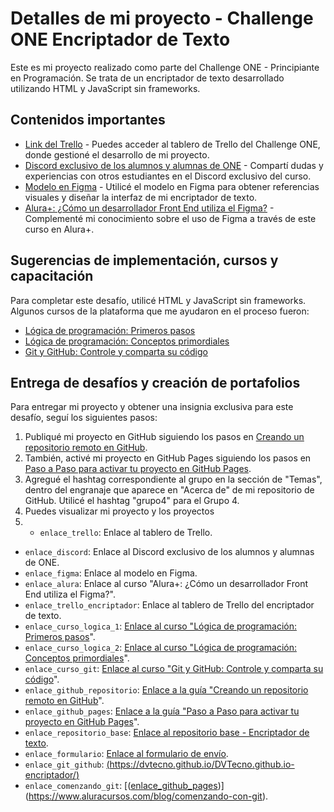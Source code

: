 # Detalles de mi proyecto - Challenge ONE Encriptador de Texto

Este es mi proyecto realizado como parte del Challenge ONE - Principiante en Programación. Se trata de un encriptador de texto desarrollado utilizando HTML y JavaScript sin frameworks.

## Contenidos importantes

- [Link del Trello]([enlace_trello](https://trello.com/b/WTdfcewC/encriptador-de-texto-alura-challenges-one)) - Puedes acceder al tablero de Trello del Challenge ONE, donde gestioné el desarrollo de mi proyecto.
- [Discord exclusivo de los alumnos y alumnas de ONE](enlace_discord) - Compartí dudas y experiencias con otros estudiantes en el Discord exclusivo del curso.
- [Modelo en Figma]([enlace_figma](https://www.figma.com/file/trP3p5nEh7XUyB3n2bomjP/Alura-Challenge---Desaf%C3%ADo-1---L%C3%B3gica?type=design&t=wxWm3C3Gb7JLIaqC-0)) - Utilicé el modelo en Figma para obtener referencias visuales y diseñar la interfaz de mi encriptador de texto.
- [Alura+: ¿Cómo un desarrollador Front End utiliza el Figma?]([enlace_alura](https://www.youtube.com/watch?v=UuAX5azcvDQ)) - Complementé mi conocimiento sobre el uso de Figma a través de este curso en Alura+.

## Sugerencias de implementación, cursos y capacitación

Para completar este desafío, utilicé HTML y JavaScript sin frameworks. Algunos cursos de la plataforma que me ayudaron en el proceso fueron:

- [Lógica de programación: Primeros pasos](enlace_curso_logica_1)
- [Lógica de programación: Conceptos primordiales](enlace_curso_logica_2)
- [Git y GitHub: Controle y comparta su código](enlace_curso_git)

## Entrega de desafíos y creación de portafolios

Para entregar mi proyecto y obtener una insignia exclusiva para este desafío, seguí los siguientes pasos:

1. Publiqué mi proyecto en GitHub siguiendo los pasos en [Creando un repositorio remoto en GitHub]([[enlace_github_repositorio](](https://dvtecno.github.io/DVTecno.github.io-encriptador/))).
2. También, activé mi proyecto en GitHub Pages siguiendo los pasos en [Paso a Paso para activar tu proyecto en GitHub Pages]([enlace_github_pages](https://github.com/DVTecno/DVTecno.github.io-encriptador/settings/pages)).
3. Agregué el hashtag correspondiente al grupo en la sección de "Temas", dentro del engranaje que aparece en "Acerca de" de mi repositorio de GitHub. Utilicé el hashtag "grupo4" para el Grupo 4.
4. Puedes visualizar mi proyecto y los proyectos
5. - `enlace_trello`: Enlace al tablero de Trello.
- `enlace_discord`: Enlace al Discord exclusivo de los alumnos y alumnas de ONE.
- `enlace_figma`: Enlace al modelo en Figma.
- `enlace_alura`: Enlace al curso "Alura+: ¿Cómo un desarrollador Front End utiliza el Figma?".
- `enlace_trello_encriptador`: Enlace al tablero de Trello del encriptador de texto.
- `enlace_curso_logica_1`: [Enlace al curso "Lógica de programación: Primeros pasos](https://app.aluracursos.com/course/logica-de-programacion-primeros-pasos)".
- `enlace_curso_logica_2`: [Enlace al curso "Lógica de programación: Conceptos primordiales](https://www.aluracursos.com/curso-online-logica-de-programacion-conceptos-primordiales)".
- `enlace_curso_git`: [Enlace al curso "Git y GitHub: Controle y comparta su código](https://www.aluracursos.com/curso-online-git-github-control-version)".
- `enlace_github_repositorio`: [Enlace a la guía "Creando un repositorio remoto en GitHub](https://www.aluracursos.com/blog/creando-repositorio-remoto-en-github?utm_source=gnarus&utm_medium=timeline)".
- `enlace_github_pages`: [Enlace a la guía "Paso a Paso para activar tu proyecto en GitHub Pages](https://www.aluracursos.com/blog/github-pages)".
- `enlace_repositorio_base`: [Enlace al repositorio base - Encriptador de texto](https://github.com/DVTecno).
- `enlace_formulario`: [Enlace al formulario de envío](https://github.com/alura-challenges/challenge-one-encriptador-latam).
- `enlace_git_github`: [(https://dvtecno.github.io/DVTecno.github.io-encriptador/)](https://www.aluracursos.com/blog/git-y-github-que-son-y-primeros-pasos)
- `enlace_comenzando_git`: [([enlace_github_pages](https://github.com/DVTecno/DVTecno.github.io-encriptador/settings/pages))](https://www.aluracursos.com/blog/comenzando-con-git).

